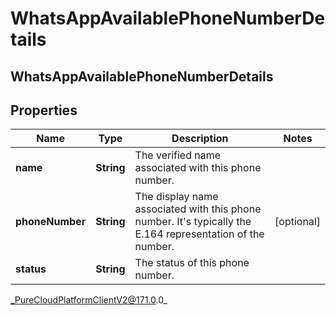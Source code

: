 # WhatsAppAvailablePhoneNumberDetails

## WhatsAppAvailablePhoneNumberDetails

## Properties

|Name | Type | Description | Notes|
|------------ | ------------- | ------------- | -------------|
| **name** | **String** | The verified name associated with this phone number. | |
| **phoneNumber** | **String** | The display name associated with this phone number. It&#39;s typically the E.164 representation of the number. | [optional] |
| **status** | **String** | The status of this phone number. | |



_PureCloudPlatformClientV2@171.0.0_

